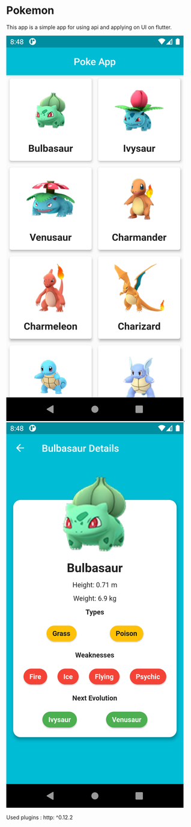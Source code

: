 # Pokemon
This app is a simple app for using api and applying on UI on flutter.


![](https://github.com/ElGenius-developer/Pokemon/blob/main/ScreenShots/1.png), ![](https://github.com/ElGenius-developer/Pokemon/blob/main/ScreenShots/2.png)


Used plugins : 
http: ^0.12.2


